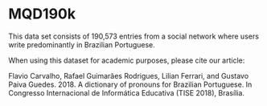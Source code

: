 # MQD190k
This data set consists of 190,573 entries from a social network where users write predominantly in Brazilian Portuguese. 


When using this dataset for academic purposes, please cite our article:


Flavio Carvalho, Rafael Guimarães Rodrigues, Lilian Ferrari, and Gustavo Paiva Guedes. 2018. A dictionary of pronouns for Brazilian Portuguese. In Congresso Internacional de Informática Educativa (TISE 2018), Brasília.
